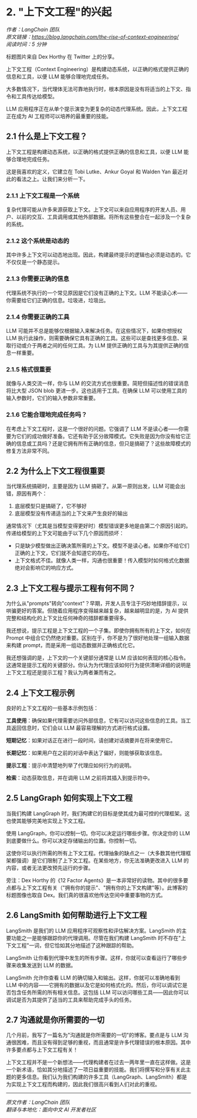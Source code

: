# 2. "上下文工程"的兴起

*作者：LangChain 团队*  
*原文链接：https://blog.langchain.com/the-rise-of-context-engineering/*  
*阅读时间：5 分钟*

标题图片来自 Dex Horthy 在 Twitter 上的分享。

上下文工程（Context Engineering）是构建动态系统，以正确的格式提供正确的信息和工具，以便 LLM 能够合理地完成任务。

大多数情况下，当代理体无法可靠地执行时，根本原因是没有将适当的上下文、指令和工具传达给模型。

LLM 应用程序正在从单个提示演变为更复杂的动态代理系统。因此，上下文工程正在成为 AI 工程师可以培养的最重要的技能。

## 2.1 什么是上下文工程？

上下文工程是构建动态系统，以正确的格式提供正确的信息和工具，以便 LLM 能够合理地完成任务。

这是我喜欢的定义，它建立在 Tobi Lutke、Ankur Goyal 和 Walden Yan 最近对此的看法之上。让我们来分析一下。

### 2.1.1 上下文工程是一个系统

复杂代理可能从许多来源获取上下文。上下文可以来自应用程序的开发人员、用户、以前的交互、工具调用或其他外部数据。将所有这些整合在一起涉及一个复杂的系统。

### 2.1.2 这个系统是动态的

其中许多上下文可以动态地出现。因此，构建最终提示的逻辑也必须是动态的。它不仅仅是一个静态提示。

### 2.1.3 你需要正确的信息

代理系统不执行的一个常见原因是它们没有正确的上下文。LLM 不能读心术——你需要给它们正确的信息。垃圾进，垃圾出。

### 2.1.4 你需要正确的工具

LLM 可能并不总是能够仅根据输入来解决任务。在这些情况下，如果你想授权 LLM 执行此操作，则需要确保它具有正确的工具。这些可以是查找更多信息、采取行动或介于两者之间的任何工具。为 LLM 提供正确的工具与为其提供正确的信息一样重要。

### 2.1.5 格式很重要

就像与人类交流一样，你与 LLM 的交流方式也很重要。简短但描述性的错误消息将比大型 JSON blob 更进一步。这也适用于工具。在确保 LLM 可以使用工具的输入参数时，它们的输入参数非常重要。

### 2.1.6 它能合理地完成任务吗？

在考虑上下文工程时，这是一个很好的问题。它强调了 LLM 不是读心者——你需要为它们的成功做好准备。它还有助于区分故障模式。它失败是因为你没有给它正确的信息或工具吗？还是它拥有所有正确的信息，但只是搞砸了？这些故障模式的修复方法非常不同。

## 2.2 为什么上下文工程很重要

当代理系统搞砸时，主要是因为 LLM 搞砸了。从第一原则出发，LLM 可能会出错，原因有两个：

1. 底层模型只是搞砸了，它不够好
2. 底层模型没有传递适当的上下文来产生良好的输出

通常情况下（尤其是当模型变得更好时）模型错误更多地是由第二个原因引起的。传递给模型的上下文可能由于以下几个原因而损坏：

- 只是缺少模型做出正确决策所需的上下文。模型不是读心者。如果你不给它们正确的上下文，它们就不会知道它的存在。
- 上下文格式不佳。就像人类一样，沟通也很重要！传入模型时如何格式化数据绝对会影响它的响应方式。

## 2.3 上下文工程与提示工程有何不同？

为什么从"prompts"转向"context"？早期，开发人员专注于巧妙地措辞提示，以哄骗更好的答案。但随着应用程序变得越来越复杂，越来越明显的是，为 AI 提供完整和结构化的上下文比任何神奇的措辞都重要得多。

我还想说，提示工程是上下文工程的一个子集。即使你拥有所有的上下文，如何在 Prompt 中组合它仍然绝对重要。区别在于，你不是为了很好地处理一组输入数据来构建 prompt，而是采用一组动态数据并正确格式化它。

我还想强调的是，上下文的一个关键部分通常是 LLM 应该如何表现的核心指令。这通常是提示工程的关键部分。你认为为代理应该如何行为提供清晰详细的说明是上下文工程还是提示工程？我认为两者兼而有之。

## 2.4 上下文工程示例

良好的上下文工程的一些基本示例包括：

**工具使用**：确保如果代理需要访问外部信息，它有可以访问这些信息的工具。当工具返回信息时，它们会以 LLM 最容易理解的方式进行格式设置。

**短期记忆**：如果对话正在进行一段时间，请创建对话摘要并在将来使用它。

**长期记忆**：如果用户在之前的对话中表达了偏好，则能够获取该信息。

**提示工程**：提示中清楚地列举了代理应如何行为的说明。

**检索**：动态获取信息，并在调用 LLM 之前将其插入到提示符中。

## 2.5 LangGraph 如何实现上下文工程

当我们构建 LangGraph 时，我们构建它的目标是使其成为最可控的代理框架。这也使其能够完美地实现上下文工程。

使用 LangGraph，你可以控制一切。你可以决定运行哪些步骤。你决定你的 LLM 到底要做什么。你可以决定存储输出的位置。你控制一切。

这使你可以执行所需的所有上下文工程。代理抽象的缺点之一（大多数其他代理框架都强调）是它们限制了上下文工程。在某些地方，你无法准确更改进入 LLM 的内容，或者无法更改预先运行的步骤。

旁注：Dex Horthy 的《12 Factor Agents》是一本非常好的读物。其中的很多要点都与上下文工程有关（"拥有你的提示"、"拥有你的上下文构建"等）。此博客的标题图像也取自 Dex。我们真的很喜欢他传达空间中重要事物的方式。

## 2.6 LangSmith 如何帮助进行上下文工程

LangSmith 是我们的 LLM 应用程序可观察性和评估解决方案。LangSmith 的主要功能之一是能够跟踪你的代理调用。尽管在我们构建 LangSmith 时不存在"上下文工程"一词，但它恰如其分地描述了这种跟踪的帮助。

LangSmith 让你看到代理中发生的所有步骤。这样，你就可以查看运行了哪些步骤来收集发送到 LLM 的数据。

LangSmith 允许你查看 LLM 的确切输入和输出。这样，你就可以准确地看到 LLM 中的内容——它拥有的数据以及它是如何格式化的。然后，你可以调试它是否包含任务所需的所有相关信息。这包括 LLM 可以访问哪些工具——因此你可以调试是否为其提供了适当的工具来帮助完成手头的任务。

## 2.7 沟通就是你所需要的一切

几个月前，我写了一篇名为"沟通就是你所需要的一切"的博客。要点是与 LLM 沟通很困难，而且没有得到足够的重视，而且通常是许多代理错误的根本原因。其中许多要点都与上下文工程有关！

上下文工程并不是一个新想法——代理构建者在过去一两年里一直在这样做。这是一个新术语，恰如其分地描述了一项日益重要的技能。我们将撰写和分享有关此主题的更多信息。我们认为我们构建的许多工具（LangGraph、LangSmith）都是为实现上下文工程而构建的，因此我们很高兴看到人们对此的重视。

---

*原文作者：LangChain 团队*  
*翻译与本地化：面向中文 AI 开发者社区* 